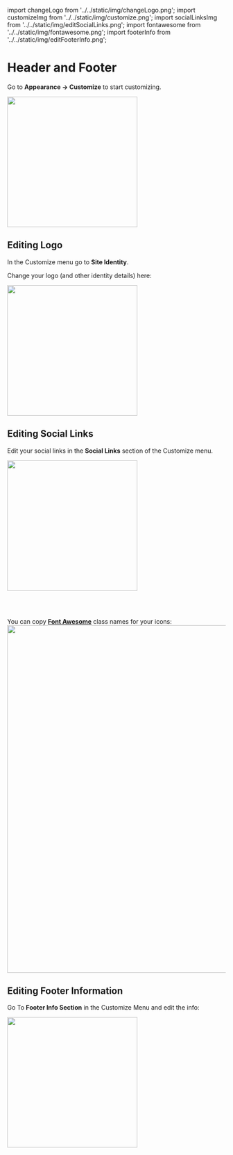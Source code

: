 import changeLogo from '../../static/img/changeLogo.png';
import customizeImg from '../../static/img/customize.png';
import socialLinksImg from '../../static/img/editSocialLinks.png';
import fontawesome from '../../static/img/fontawesome.png';
import footerInfo from '../../static/img/editFooterInfo.png';

# Header and Footer

Go to **Appearance -> Customize** to start customizing.

<img src={customizeImg} width="300"/>

## Editing Logo

In the Customize menu go to **Site Identity**.

Change your logo (and other identity details) here:

<img src={changeLogo} width="300"/>

## Editing Social Links

Edit your social links in the **Social Links** section of the Customize menu.

<img src={socialLinksImg} width="300"/>

<br/><br/>

You can copy [**Font Awesome**](https://fontawesome.com/icons) class names for your icons:
<img src={fontawesome} width="800"/>

## Editing Footer Information

Go To **Footer Info Section** in the Customize Menu and edit the info:

<img src={footerInfo} width="300"/>
